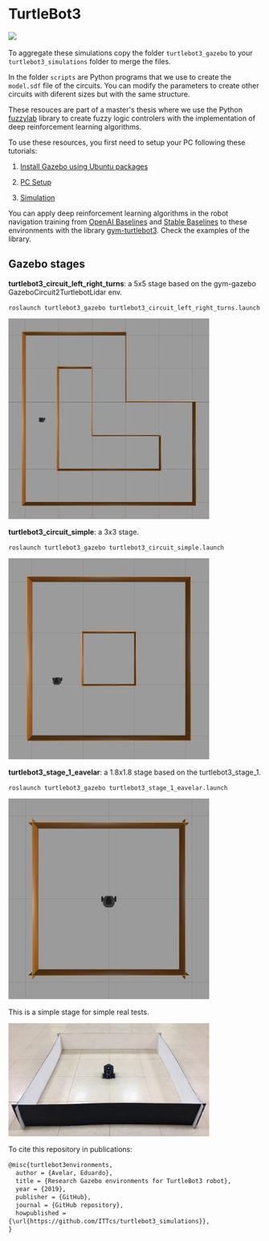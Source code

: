 # TurtleBot3
<img src="https://github.com/ROBOTIS-GIT/emanual/blob/master/assets/images/platform/turtlebot3/logo_turtlebot3.png" width="300">

To aggregate these simulations copy the folder `turtlebot3_gazebo` to your `turtlebot3_simulations` folder to merge the files.

In the folder `scripts` are Python programs that we use to create the `model.sdf` file of the circuits. You can modify the parameters to create other circuits with diferent sizes but with the same structure.

These resouces are part of a master's thesis where we use the Python [fuzzylab](https://github.com/ITTcs/fuzzylab) library to create fuzzy logic controlers with the implementation of deep reinforcement learning algorithms.

To use these resources, you first need to setup your PC following these tutorials:

1. [Install Gazebo using Ubuntu packages](http://gazebosim.org/tutorials?tut=install_ubuntu&cat=install)

2. [PC Setup](http://emanual.robotis.com/docs/en/platform/turtlebot3/pc_setup/)

3. [Simulation](http://emanual.robotis.com/docs/en/platform/turtlebot3/simulation/)

You can apply deep reinforcement learning algorithms in the robot navigation training from [OpenAI Baselines](https://github.com/openai/baselines) and [Stable Baselines](https://github.com/hill-a/stable-baselines) to these environments with the library [gym-turtlebot3](https://github.com/ITTcs/gym-turtlebot3). Check the examples of the library.

## Gazebo stages

**turtlebot3_circuit_left_right_turns**: a 5x5 stage based on the gym-gazebo  GazeboCircuit2TurtlebotLidar env.

```
roslaunch turtlebot3_gazebo turtlebot3_circuit_left_right_turns.launch
```

<img src="images/turtlebot3_circuit_left_right_turns.jpg" width="400">

**turtlebot3_circuit_simple**: a 3x3 stage.

```
roslaunch turtlebot3_gazebo turtlebot3_circuit_simple.launch
```

<img src="images/turtlebot3_circuit_simple.jpg" width="400">

**turtlebot3_stage_1_eavelar**: a 1.8x1.8 stage based on the turtlebot3_stage_1.

```
roslaunch turtlebot3_gazebo turtlebot3_stage_1_eavelar.launch
```

<img src="images/turtlebot3_stage_1_eavelar.jpg" width="400">

This is a simple stage for simple real tests.

<img src="images/real_turtlebot3_stage_1_eavelar.jpg" width="400">

To cite this repository in publications:

    @misc{turtlebot3environments,
      author = {Avelar, Eduardo},
      title = {Research Gazebo environments for TurtleBot3 robot},
      year = {2019},
      publisher = {GitHub},
      journal = {GitHub repository},
      howpublished = {\url{https://github.com/ITTcs/turtlebot3_simulations}},
    }

